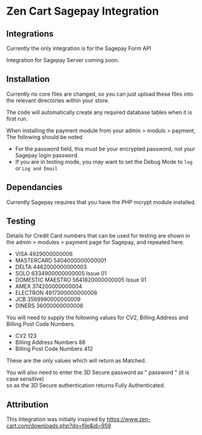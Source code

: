 # Zen Cart Sagepay Integration

## Integrations

Currently the only integration is for the Sagepay Form API

Integration for Sagepay Server coming soon.


## Installation

Currently no core files are changed, so you can just upload these files into the relevant directories within your store.

The code will automatically create any required database tables when it is first run.

When installing the payment module from your admin > moduls > payment, 
The following should be noted

* For the password field, this must be your encrypted password, not your Sagepay login password.
* If you are in testing mode, you may want to set the Debug Mode to `log` or `Log and Email`

## Dependancies

Currently Sagepay requires that you have the PHP mcrypt module installed.

## Testing

Details for Credit Card numbers that can be used for testing are shown in the admin > modules > payment page for Sagepay, and repeated here.

* VISA 4929000000006
* MASTERCARD 5404000000000001
* DELTA 4462000000000003
* SOLO 6334900000000005 Issue 01
* DOMESTIC MAESTRO 5641820000000005 Issue 01
* AMEX 374200000000004
* ELECTRON 4917300000000008
* JCB 3569990000000009
* DINERS 36000000000008

You will need to supply the following values for
CV2, Billing Address and Billing Post Code Numbers.

* CV2 123
* Billing Address Numbers 88
* Billing Post Code Numbers 412

These are the only values which will return as Matched.

You will also need to enter the 3D Secure password as " password " (it is case sensitive)<br >
so as the 3D Secure authentication returns Fully Authenticated.

## Attribution

This Integration was initially inspired by https://www.zen-cart.com/downloads.php?do=file&id=959

